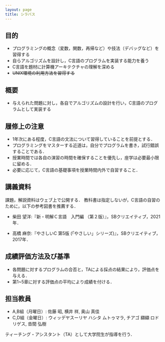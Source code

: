```yaml
---
layout: page
title: シラバス
---
```


## 目的

+ プログラミングの概念（変数，関数，再帰など）や技法（デバッグなど）を習得する
+ 自らアルゴリズムを設計し，C言語のプログラムを実装する能力を養う
+ C言語を題材に計算機アーキテクチャの理解を深める
+ ~~UNIX環境の利用方法を習得する~~

## 概要

+ 与えられた問題に対し，各自でアルゴリズムの設計を行い，C言語のプログラムとして実装する

## 履修上の注意

+ 1年次にある程度，C言語の文法について習得していることを前提とする．
+ プログラミングをマスターする近道は，自分でプログラムを書き，試行錯誤することである．
+ 授業時間では各自の演習の時間を確保することを優先し，座学は必要最小限に留める．
+ 必要に応じて，C言語の基礎事項を授業時間内外で自習すること．

## 講義資料

課題，解説資料はウェブ上で公開する．
教科書は指定しないが，C言語の自習のために，以下の参考図書を推薦する．

+ 柴田 望洋:『新・明解Ｃ言語　入門編 （第２版）』，SBクリエイティブ，2021年．

+ 高橋 麻奈:『やさしいC 第5版 (「やさしい」シリーズ)』，SBクリエイティブ，2017年．

## 成績評価方法及び基準

+ 各問題に対するプログラムの合否と，TAによる採点の結果により，評価点を与える．
+ 第1~5章に対する評価点の平均により成績を付ける．

## 担当教員

+ A,B組（月曜日）: 佐藤 昭, 横井 祥, 奥山 真佳
+ C,D組（金曜日）: ウィッデヤスーリヤ ハシタ ムトゥマラ, チアゴ 纐纈 ロドリゲス, 沓間 弘樹

ティーチング・アシスタント（TA）として大学院生が指導を行う．
